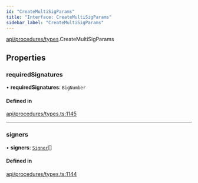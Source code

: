 ```yaml
---
id: "CreateMultiSigParams"
title: "Interface: CreateMultiSigParams"
sidebar_label: "CreateMultiSigParams"
---
```


[api/procedures/types](../../../../../modules/API/Procedures/Types/Types.md).CreateMultiSigParams

## Properties

### requiredSignatures

• **requiredSignatures**: `BigNumber`

#### Defined in

[api/procedures/types.ts:1145](https://github.com/PolymeshAssociation/polymesh-sdk/blob/968f8d70c/src/api/procedures/types.ts#L1145)

___

### signers

• **signers**: [`Signer`](../../../../../modules/Types/Types.md#signer)[]

#### Defined in

[api/procedures/types.ts:1144](https://github.com/PolymeshAssociation/polymesh-sdk/blob/968f8d70c/src/api/procedures/types.ts#L1144)
